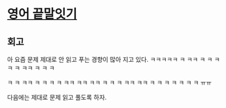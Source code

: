 # [영어 끝말잇기](https://programmers.co.kr/learn/courses/30/lessons/12981)

## 회고

아 요즘 문제 제대로 안 읽고 푸는 경향이 많아 지고 있다. ㅋㅋㅋㅋㅋ ㅋ ㅋㅋ ㅋ ㅋ ㅋ ㅋ ㅋ ㅋㅋ ㅋ ㅋ ㅋ

ㅋ ㅋ ㅋㅋ ㅋ ㅋ ㅋ  ㅋ ㅋㅋ ㅋㅋ ㅋㅋ ㅋ ㅋ ㅋ ㅋㅋ ㅋㅋ ㅋ ㅋ ㅋ ㅋ ㅋ ㅋ ㅋ ㅠㅠ

다음에는 제대로 문제 읽고 풀도록 하자.